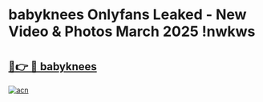 # babyknees Onlyfans Leaked - New Video & Photos March 2025 !nwkws

# <h2><a href="https://9r5rc7.iuczelnia.edu.pl?title=babyknees&ref=nwkws">🔗👉 🔴 babyknees</a></h2>

[![acn](https://github.com/user-attachments/assets/0f9c940e-d8b0-45ae-aac7-cd30a18b3e1c)](https://9r5rc7.iuczelnia.edu.pl?title=babyknees&ref=nwkws)

